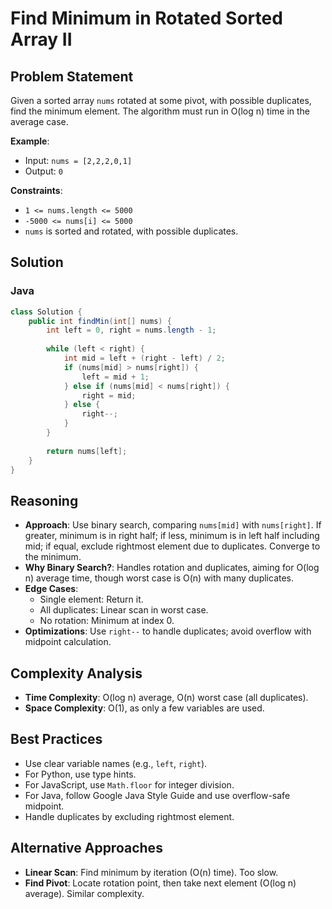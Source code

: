 # Find Minimum in Rotated Sorted Array II

## Problem Statement
Given a sorted array `nums` rotated at some pivot, with possible duplicates, find the minimum element. The algorithm must run in O(log n) time in the average case.

**Example**:
- Input: `nums = [2,2,2,0,1]`
- Output: `0`

**Constraints**:
- `1 <= nums.length <= 5000`
- `-5000 <= nums[i] <= 5000`
- `nums` is sorted and rotated, with possible duplicates.

## Solution

### Java
```java
class Solution {
    public int findMin(int[] nums) {
        int left = 0, right = nums.length - 1;
        
        while (left < right) {
            int mid = left + (right - left) / 2;
            if (nums[mid] > nums[right]) {
                left = mid + 1;
            } else if (nums[mid] < nums[right]) {
                right = mid;
            } else {
                right--;
            }
        }
        
        return nums[left];
    }
}
```

## Reasoning
- **Approach**: Use binary search, comparing `nums[mid]` with `nums[right]`. If greater, minimum is in right half; if less, minimum is in left half including mid; if equal, exclude rightmost element due to duplicates. Converge to the minimum.
- **Why Binary Search?**: Handles rotation and duplicates, aiming for O(log n) average time, though worst case is O(n) with many duplicates.
- **Edge Cases**:
  - Single element: Return it.
  - All duplicates: Linear scan in worst case.
  - No rotation: Minimum at index 0.
- **Optimizations**: Use `right--` to handle duplicates; avoid overflow with midpoint calculation.

## Complexity Analysis
- **Time Complexity**: O(log n) average, O(n) worst case (all duplicates).
- **Space Complexity**: O(1), as only a few variables are used.

## Best Practices
- Use clear variable names (e.g., `left`, `right`).
- For Python, use type hints.
- For JavaScript, use `Math.floor` for integer division.
- For Java, follow Google Java Style Guide and use overflow-safe midpoint.
- Handle duplicates by excluding rightmost element.

## Alternative Approaches
- **Linear Scan**: Find minimum by iteration (O(n) time). Too slow.
- **Find Pivot**: Locate rotation point, then take next element (O(log n) average). Similar complexity.